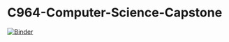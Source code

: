 # C964-Computer-Science-Capstone
[![Binder](https://mybinder.org/badge_logo.svg)](https://mybinder.org/v2/gh/kmedard/C964-Computer-Science-Capstone/main?labpath=tag-analyzer%20(1).ipynb)
